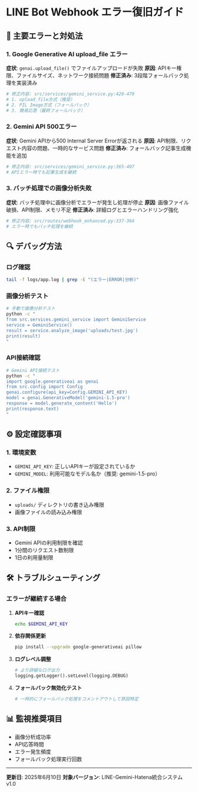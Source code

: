 # LINE Bot Webhook エラー復旧ガイド

## 🚨 主要エラーと対処法

### 1. Google Generative AI upload_file エラー

**症状**: `genai.upload_file()` でファイルアップロードが失敗
**原因**: APIキー権限、ファイルサイズ、ネットワーク接続問題
**修正済み**: 3段階フォールバック処理を実装済み

```python
# 修正内容: src/services/gemini_service.py:420-479
# 1. upload_file方式（推奨）
# 2. PIL Image方式（フォールバック）  
# 3. 簡易応答（最終フォールバック）
```

### 2. Gemini API 500エラー

**症状**: Gemini APIから500 Internal Server Errorが返される
**原因**: API制限、リクエスト内容の問題、一時的なサービス問題
**修正済み**: フォールバック記事生成機能を追加

```python
# 修正内容: src/services/gemini_service.py:365-407
# APIエラー時でも記事生成を継続
```

### 3. バッチ処理での画像分析失敗

**症状**: バッチ処理中に画像分析でエラーが発生し処理が停止
**原因**: 画像ファイル破損、API制限、メモリ不足
**修正済み**: 詳細ログとエラーハンドリング強化

```python  
# 修正内容: src/routes/webhook_enhanced.py:337-364
# エラー時でもバッチ処理を継続
```

## 🔍 デバッグ方法

### ログ確認
```bash
tail -f logs/app.log | grep -E "(エラー|ERROR|分析)"
```

### 画像分析テスト
```bash
# 手動で画像分析テスト
python -c "
from src.services.gemini_service import GeminiService
service = GeminiService()
result = service.analyze_image('uploads/test.jpg')
print(result)
"
```

### API接続確認
```bash
# Gemini API接続テスト
python -c "
import google.generativeai as genai
from src.config import Config
genai.configure(api_key=Config.GEMINI_API_KEY)
model = genai.GenerativeModel('gemini-1.5-pro')
response = model.generate_content('Hello')
print(response.text)
"
```

## ⚙️ 設定確認事項

### 1. 環境変数
- `GEMINI_API_KEY`: 正しいAPIキーが設定されているか
- `GEMINI_MODEL`: 利用可能なモデル名か（推奨: gemini-1.5-pro）

### 2. ファイル権限
- `uploads/` ディレクトリの書き込み権限
- 画像ファイルの読み込み権限

### 3. API制限
- Gemini APIの利用制限を確認
- 1分間のリクエスト数制限
- 1日の利用量制限

## 🛠️ トラブルシューティング

### エラーが継続する場合

1. **APIキー確認**
   ```bash
   echo $GEMINI_API_KEY
   ```

2. **依存関係更新**
   ```bash
   pip install --upgrade google-generativeai pillow
   ```

3. **ログレベル調整**
   ```python
   # より詳細なログ出力
   logging.getLogger().setLevel(logging.DEBUG)
   ```

4. **フォールバック無効化テスト**
   ```python
   # 一時的にフォールバック処理をコメントアウトして原因特定
   ```

## 📊 監視推奨項目

- 画像分析成功率
- API応答時間
- エラー発生頻度
- フォールバック処理実行回数

---
**更新日**: 2025年6月10日
**対象バージョン**: LINE-Gemini-Hatena統合システム v1.0